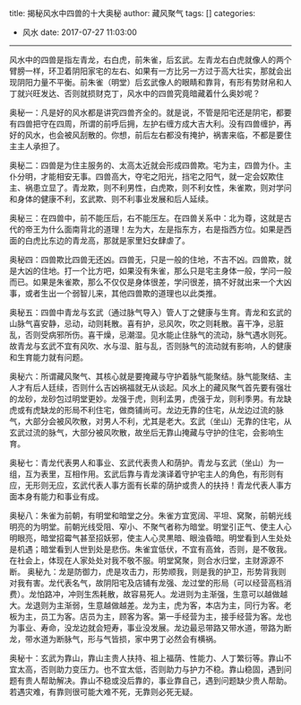 title: 揭秘风水中四兽的十大奥秘
author: 藏风聚气
tags: []
categories:
  - 风水
date: 2017-07-27 11:03:00
---
风水中的四兽是指左青龙，右白虎，前朱雀，后玄武。左青龙右白虎就像人的两个臂膀一样，环卫着阴阳家宅的左右、如果有一方比另一方过于高大壮实，那就会出现阴阳力量不平衡。前朱雀（明堂）后玄武像人的眼睛和靠背，有形有势财帛和人丁就兴旺发达、否则就损财克丁，风水中的四兽究竟暗藏着什么奥妙呢？



奥秘一：凡是好的风水都是讲究四兽齐全的。就是说，不管是阳宅还是阴宅，都要有四兽把守在四周，所谓的前呼后拥，左护右缠方成大吉大利。没有四兽缠护，再好的风水，也会被风刮散的。你想，前后左右都没有掩护，祸害来临，不都是要住主主人承担了。


奥秘二：四兽是为住主服务的、太高太近就会形成四兽欺。宅为主，四兽为仆。主仆分明，才能相安无事。四兽高大，夺宅之阳光，挡宅之阳气，就一定会奴欺住主、祸患立显了。青龙欺，则不利男性，白虎欺，则不利女性，朱雀欺，则对学问和身体的健康不利，玄武欺、则不利事业发展和后人延续。


奥秘三：在四兽中，前不能压后，右不能压左。在四兽关系中：北为尊，这就是古代的帝王为什么面南背北的道理！左为大，左是指东方，右是指西方位。如果是西面的白虎比东边的青龙高，那就是家里妇女肆虐了。


奥秘四：四兽欺比四兽无还凶。四兽无，只是一般的住地，不吉不凶。四兽欺，就是大凶的住地。打一个比方吧，如果没有朱雀，那么只是宅主身体一般，学问一般而已。如果是朱雀欺，那么不仅仅是身体很差，学问很差，搞不好就出来一个大凶事，或者生出一个弱智儿来，其他四兽欺的道理也以此类推。


奥秘五：四兽中青龙与玄武（通过脉气导入）管人丁之健康与生育。青龙和玄武的山脉气喜安静，忌动，动则耗散。喜有护，忌风吹，吹之则耗散。喜干净，忌脏乱，否则受病邪所伤。喜干燥，忌潮湿。见水能止住脉气的流动，脉气遇水则死。故青龙与玄武不宜有风吹、水与湿、脏与乱，否则脉气的流动就有影响，人的健康和生育能力就有问题。


奥秘六：所谓藏风聚气、其核心就是要掩藏与守护着脉气能聚结。脉气能聚结、主人才有后人廷续，否则什么吉凶祸福就无从谈起。风水上的藏风聚气首先要有强壮的龙砂，龙砂包过明堂更妙。龙强于虎，则利孟男，虎强于龙，则利季男。有龙缺虎或有虎缺龙的形局不利住宅，做商铺尚可。龙边无靠的住宅，从龙边过流的脉气，大部分会被风吹散，对男人不利，尤其是老大。玄武（坐山）无靠的住宅，从玄武过流的脉气，大部分被风吹散，故坐后无靠山掩藏与守护的住宅，会影响生育。


奥秘七：青龙代表男人和事业、玄武代表贵人和荫护。青龙与玄武（坐山）为一组，互为表里，互相作用。玄武后靠与青龙演译着守护宅主人的角色，有形则有应，无形则无应，玄武代表人事方面有长辈的荫护或贵人的扶持！青龙代表人事方面本身有能力和事业有成。


奥秘八：朱雀为前朝，有明堂和暗堂之分。朱雀方宜宽阔、平坦、窝聚，前朝光线明亮的为明堂。前朝光线受阻、窄小、不聚气者称为暗堂。明堂引正气、使主人心明眼亮，暗堂招霉气甚至招妖邪，使主人心灵黒暗、眼浊昏暗。明堂看到人生处处是机遇；暗堂看到人世到处是悲伤。朱雀宜低伏，不宜有高耸，否则，是不敬我。在社会上，体现在人家处处对我不敬不服。明堂窝聚，则合水归堂，主财源源不断。
奥秘九：龙是防御力，虎是攻击力，形势顺我，则是我的护卫，形势背我则对我有害。龙代表名气，故阴阳宅及店铺有龙强、龙过堂的形局（可以经营高档消费）。龙怕路冲，冲则生炁耗散，故容易死人。龙进则为主渐强，生意可以越做越大。龙退则为主渐弱，生意越做越差。龙为主，虎为客，本店为主，同行为客。老板为主，员工为客。店员为主，顾客为客。第一手经营为主，接手经营为客。龙也为事业、寿命，没龙边就会短寿，事业没发展。龙边最忌带路又带水道，带路为断龙，带水道为断脉气，形与气皆损，家中男丁必然会有横祸。


奥秘十：玄武为靠山，靠山主贵人扶持、祖上福荫、性能力、人丁繁衍等。靠山不宜太高，否则助力变压力。也不宜太低，否则助力与护力不稳。靠山稳固，遇到问题有贵人帮助解决。靠山不稳或没后靠的，事业靠自己，遇到问题缺少贵人帮助。若遇灾难，有靠则很可能大难不死，无靠则必死无疑。